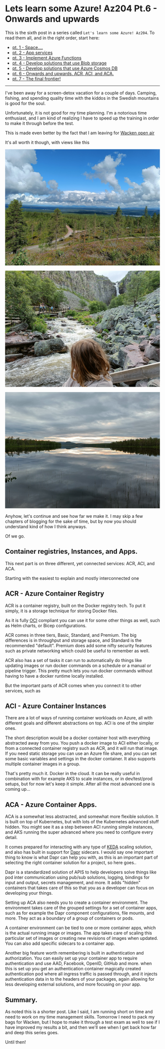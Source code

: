 # Lets learn some Azure! Az204 Pt.6 - Onwards and upwards

This is the sixth post in a series called `Let's learn some Azure! Az204`.
To read them all, and in the right order, start here:

- [pt. 1 - Space....](posts/az204.pt1.md)
- [pt. 2 - App services](posts/az204.pt2.md)
- [pt. 3 - Implement Azure Functions](posts/az204.pt3.md)
- [pt. 4 - Develop solutions that use Blob storage](posts/az204.pt4.md)
- [pt. 5 - Develop solutions that use Azure Cosmos DB](posts/az204.pt5.md)
- [pt. 6 - Onwards and upwards. ACR, ACI, and ACA.](posts/az204.pt6.md)
- [pt. 7 - The final frontier!](posts/az204.pt7.md)

----

I've been away for a screen-detox vacation for a couple of days. Camping, fishing, and spending quality time with the kiddos in the Swedish mountains is good for the soul.

Unfortunately, it is not good for my time planning. I'm a notorious time enthusiast, and I am kind of realizing I have to speed up the training in order to make it through before the test.

This is made even better by the fact that I am leaving for [Wacken open air](https://www.wacken.com/en/)

It's all worth it though, with views like this

![Views from the mountains](../images/az204.pt6/1.png)

![Views from the mountains](../images/az204.pt6/2.png)

![Views from the mountains](../images/az204.pt6/3.png)

Anyhow, let's continue and see how far we make it. I may skip a few chapters of blogging for the sake of time, but by now you should understand kind of how I think anyways.

Of we go.

## Container registries, Instances, and Apps.

This next part is on three different, yet connected services: ACR, ACI, and ACA.

Starting with the easiest to explain and mostly interconnected one

## ACR - Azure Container Registry

ACR is a container registry, built on the Docker registry tech. To put it simply, it is a storage technique for storing Docker files.

As it is fully [OCI](https://github.com/opencontainers/image-spec/blob/main/spec.md) compliant you can use it for some other things as well, such as Helm charts, or Bicep configurations.

ACR comes in three tiers, Basic, Standard, and Premium. The big differences is in throughput and storage space, and Standard is the recommended "default". Premium does add some nifty security features such as private networking which could be useful to remember as well.

ACR also has a set of tasks it can run to automatically do things like updating images or run docker commands on a schedule or a manual or pipeline trigger. This pretty much lets you run docker commands without having to have a docker runtime locally installed.

But the important parts of ACR comes when you connect it to other services, such as

## ACI - Azure Container Instances

There are a lot of ways of running container workloads on Azure, all with different goals and different abstractions on top. ACI is one of the simpler ones.

The short description would be a docker container host with everything abstracted away from you. You push a docker image to ACI either locally, or from a connected container registry such as ACR, and it will run that image. If you need static storage you can use an Azure file share, and you can set some basic variables and settings in the docker container. It also supports multiple container images in a group.

That's pretty much it. Docker in the cloud. It can be really useful in combination with for example AKS to scale instances, or in dev/test/prod setups, but for now let's keep it simple. After all the most advanced one is coming up...

## ACA - Azure Container Apps.

ACA is a somewhat less abstracted, and somewhat more flexible solution. It is built on top of Kubernetes, but with lots of the Kubernetes advanced stuff hidden. You might see it as a step between ACI running simple instances, and AKS running the super advanced where you need to configure every detail.

It comes prepared for interacting with any type of [KEDA](https://keda.sh/docs/2.11/scalers/) scaling solution, and also has built in support for [Dapr](https://docs.dapr.io/concepts/overview/) sidecars. I would say one important thing to know is what Dapr can help you with, as this is an important part of selecting the right container solution for a project, so here goes..

Dapr is a standardized solution of APIS to help developers solve things like pod inter communication using pub/sub solutions, logging, bindings for input and output, secrets management, and more. It adds "hidden" containers that takes care of this so that you as a developer can focus on developing your things.

Setting up ACA also needs you to create a container environment. The environment takes care of the grouped settings for a set of container apps, such as for example the Dapr component configurations, file mounts, and more. They act as a boundary of a group of containers or pods.

A container environment can be tied to one or more container apps, which is the actual running image or images. The app takes care of scaling this particular set of images or creating new revisions of images when updated. You can also add specific sidecars to a container app.

Another big feature worth remembering is built in authentication and authorization. You can easily set up your container app to require authentication and use AAD, Facebook, OpenID, GitHub and more. when this is set up you get an authentication container magically created authentication pod where all ingress traffic is passed through, and it injects authentication data in to the headers of your packages, again allowing for less developing external solutions, and more focusing on your app.

## Summary.

As noted this is a shorter post. Like I said, I am running short on time and need to work on my time management skills.
Tomorrow I need to pack my bags for Wacken, but I hope to make it through a test exam as well to see if I have improved my results a bit, and then we'll see when I get back how far and deep this series goes.

Until then!
